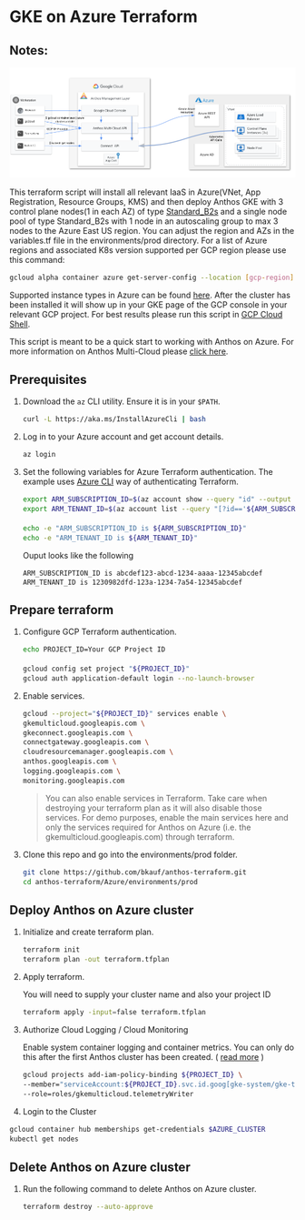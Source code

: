 # GKE on Azure Terraform

## Notes:
![Anthos Multi-Cloud](Anthos-Multi-Azure.png)

This terraform script will install all relevant IaaS in Azure(VNet, App Registration, Resource Groups, KMS) and then deploy Anthos GKE with 3 control plane nodes(1 in each AZ) of type [Standard_B2s](https://docs.microsoft.com/en-us/azure/virtual-machines/sizes-b-series-burstable) and a single node pool of type Standard_B2s with 1 node in an autoscaling group to max 3 nodes to the Azure East US region. You can adjust the region and AZs in the variables.tf file in the environments/prod directory. For a list of Azure regions and associated K8s version supported per GCP region please use this command:

```bash
gcloud alpha container azure get-server-config --location [gcp-region]
```
Supported instance types in Azure can be found [here](https://cloud.google.com/anthos/clusters/docs/multi-cloud/azure/reference/supported-vms).  After the cluster has been installed it will show up in your GKE page of the GCP console in your relevant GCP project. For best results please run this script in [GCP Cloud Shell](https://cloud.google.com/shell/docs/using-cloud-shelll).


 This script is meant to be a quick start to working with Anthos on Azure. For more information on Anthos Multi-Cloud please [click here](https://cloud.google.com/anthos/clusters/docs/multi-cloud/).

## Prerequisites

1. Download the `az` CLI utility. Ensure it is in your `$PATH`.

   ```bash
   curl -L https://aka.ms/InstallAzureCli | bash
   ```

1. Log in to your Azure account and get account details.

   ```bash
   az login
   ```

1. Set the following variables for Azure Terraform authentication. The example uses [Azure CLI](https://registry.terraform.io/providers/hashicorp/azurerm/latest/docs/guides/azure_cli) way of authenticating Terraform.

   ```bash
   export ARM_SUBSCRIPTION_ID=$(az account show --query "id" --output tsv)
   export ARM_TENANT_ID=$(az account list --query "[?id=='${ARM_SUBSCRIPTION_ID}'].{tenantId:tenantId}" --output tsv)

   echo -e "ARM_SUBSCRIPTION_ID is ${ARM_SUBSCRIPTION_ID}"
   echo -e "ARM_TENANT_ID is ${ARM_TENANT_ID}"
   ```

   Ouput looks like the following

   ```
   ARM_SUBSCRIPTION_ID is abcdef123-abcd-1234-aaaa-12345abcdef
   ARM_TENANT_ID is 1230982dfd-123a-1234-7a54-12345abcdef
   ```

## Prepare terraform

1. Configure GCP Terraform authentication.

   ```bash
   echo PROJECT_ID=Your GCP Project ID

   gcloud config set project "${PROJECT_ID}"
   gcloud auth application-default login --no-launch-browser
   ```

1. Enable services.

   ```bash
   gcloud --project="${PROJECT_ID}" services enable \
   gkemulticloud.googleapis.com \
   gkeconnect.googleapis.com \
   connectgateway.googleapis.com \
   cloudresourcemanager.googleapis.com \
   anthos.googleapis.com \
   logging.googleapis.com \
   monitoring.googleapis.com
   ```

   > You can also enable services in Terraform. Take care when destroying your terraform plan as it will also disable those services. For demo purposes, enable the main services here and only the services required for Anthos on Azure (i.e. the gkemulticloud.googleapis.com) through terraform.

1. Clone this repo and go into the environments/prod folder.

   ```bash
   git clone https://github.com/bkauf/anthos-terraform.git
   cd anthos-terraform/Azure/environments/prod
   ```

## Deploy Anthos on Azure cluster

1. Initialize and create terraform plan.

   ```bash
   terraform init
   terraform plan -out terraform.tfplan
   ```

1. Apply terraform.

   You will need to supply your cluster name and also your project ID

   ```bash
   terraform apply -input=false terraform.tfplan
   ```
1. Authorize Cloud Logging / Cloud Monitoring

   Enable system container logging and container metrics. You can only do this after the first Anthos cluster has been created. 
   ( [read more](https://cloud.google.com/anthos/clusters/docs/multi-cloud/aws/how-to/create-cluster#telemetry-agent-auth) )

   ``` bash
   gcloud projects add-iam-policy-binding ${PROJECT_ID} \
   --member="serviceAccount:${PROJECT_ID}.svc.id.goog[gke-system/gke-telemetry-agent]" \
   --role=roles/gkemulticloud.telemetryWriter
   ```

 1. Login to the Cluster

   ```bash
   gcloud container hub memberships get-credentials $AZURE_CLUSTER
   kubectl get nodes
   ```

## Delete Anthos on Azure cluster

1. Run the following command to delete Anthos on Azure cluster.

   ```bash
   terraform destroy --auto-approve
   ```


